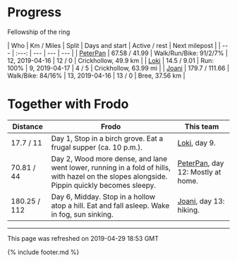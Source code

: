 
# Progress

Fellowship of the ring

| Who | Km / Miles | Split | Days and start | Active / rest | Next milepost |
| --- | :---: | --- | --- | --- |
| [PeterPan](users/PeterPan.md) | 67.58 / 41.99 | Walk/Run/Bike: 91/2/7% | 12, 2019-04-16 | 12 / 0 | Crickhollow, 49.9 km |
| [Loki](users/Loki.md) | 14.5 / 9.01 | Run: 100% | 9, 2019-04-17 | 4 / 5 | Crickhollow, 63.99 mi |
| [Joani](users/Joani.md) | 179.7 / 111.66 | Walk/Bike: 84/16% | 13, 2019-04-16 | 13 / 0 | Bree, 37.56 km |

# Together with Frodo

| Distance | Frodo | This team |
| --- | --- | --- |
| 17.7 / 11 | Day 1, Stop in a birch grove. Eat a frugal supper (ca. 10 p.m.). |  [Loki](users/Loki.md), day 9. |
| 70.81 / 44 | Day 2, Wood more dense, and lane went lower, running in a fold of hills, with hazel on the slopes alongside. Pippin quickly becomes sleepy. |  [PeterPan](users/PeterPan.md), day 12: Mostly at home. |
| 180.25 / 112 | Day 6, Midday. Stop in a hollow atop a hill. Eat and fall asleep. Wake in fog, sun sinking. |  [Joani](users/Joani.md), day 13: hiking. |

---
This page was refreshed on 2019-04-29 18:53 GMT

{% include footer.md %}
